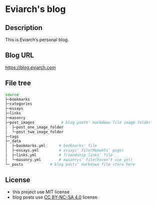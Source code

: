 # Eviarch's blog

## Description

This is Eviarch’s personal blog.

## Blog URL

https://blog.eviarch.com

## File tree

~~~ bash
source
├─bookmarks
├─categories
├─essays
├─links
├─masonry
├─post_images			 # blog posts' markdown file image folder
│  ├─post_one_image_folder
│  └─post_two_image_folder
├─tags
├─_data
│  ├─bookmarks.yml		# bookmarks' file
│  ├─essays.yml         # essays' file(Moments' page)
│  ├─links.yml			# friendship links' file
│  └─masonry.yml		# masonrys' file(haven't use yet)
└─_posts			# blog posts' markdown file store here
~~~

## License

- this project use MIT license
- blog posts use [CC BY-NC-SA 4.0](https://creativecommons.org/licenses/by-nc-sa/4.0) license